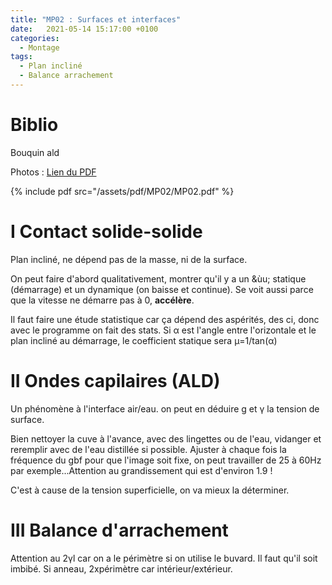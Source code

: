 ```yaml
---
title: "MP02 : Surfaces et interfaces"
date:   2021-05-14 15:17:00 +0100
categories:
  - Montage
tags:
  - Plan incliné
  - Balance arrachement
---
```

# Biblio
Bouquin ald


Photos : [Lien du PDF](/assets/pdf/MP02/MP02.pdf)

{% include pdf src="/assets/pdf/MP02/MP02.pdf" %}
 
 # I Contact solide-solide
 
 Plan incliné, ne dépend pas de la masse, ni de la surface.
 
 On peut faire d'abord qualitativement, montrer qu'il y a un &ùu; statique (démarrage) et un dynamique (on baisse et continue). Se voit aussi parce que la vitesse ne démarre pas à 0, **accélère**. 
 
 Il faut faire une étude statistique car ça dépend des aspérités, des ci, donc avec le programme on fait des stats. Si &alpha; est l'angle entre l'orizontale et le plan incliné au démarrage, le coefficient statique sera &mu;=1/tan(&alpha;) 

# II Ondes capilaires (ALD)

Un phénomène à l'interface air/eau. on peut en déduire g et &gamma; la tension de surface. 

Bien nettoyer la cuve à l'avance, avec des lingettes ou de l'eau, vidanger et reremplir avec de l'eau distillée si possible. Ajuster à chaque fois la fréquence du gbf pour que l'image soit fixe, on peut travailler de 25 à 60Hz par exemple...Attention au grandissement qui est d'environ 1.9 ! 

C'est à cause de la tension superficielle, on va mieux la déterminer.
# III Balance d'arrachement

Attention au 2&gamma;l car on a le périmètre si on utilise le buvard. Il faut qu'il soit imbibé. Si anneau, 2xpérimètre car intérieur/extérieur.
